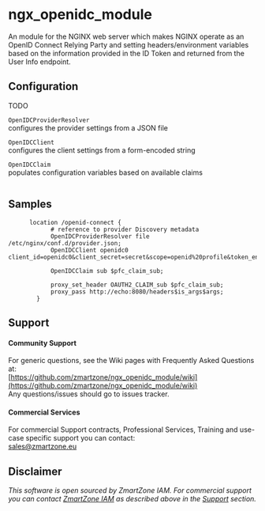# ngx_openidc_module
An module for the NGINX web server which makes NGINX operate as an
OpenID Connect Relying Party and setting headers/environment
variables based on the information provided in the ID Token and returned from the User Info endpoint.

## Configuration 

TODO

`OpenIDCProviderResolver`  
configures the provider settings from a JSON file

`OpenIDCClient`  
configures the client settings from a form-encoded string

`OpenIDCClaim`  
populates configuration variables based on available claims

```nginx
 ```

## Samples

```nginx
      location /openid-connect {
            # reference to provider Discovery metadata
            OpenIDCProviderResolver file /etc/nginx/conf.d/provider.json;
            OpenIDCClient openidc0 client_id=openidc0&client_secret=secret&scope=openid%20profile&token_endpoint_auth_method=client_secret_basic&ssl_verify=false;

            OpenIDCClaim sub $pfc_claim_sub;

            proxy_set_header OAUTH2_CLAIM_sub $pfc_claim_sub;
            proxy_pass http://echo:8080/headers$is_args$args;
        }
```

## Support

#### Community Support
For generic questions, see the Wiki pages with Frequently Asked Questions at:  
  [https://github.com/zmartzone/ngx_openidc_module/wiki](https://github.com/zmartzone/ngx_openidc_module/wiki)  
Any questions/issues should go to issues tracker.

#### Commercial Services
For commercial Support contracts, Professional Services, Training and use-case specific support you can contact:  
  [sales@zmartzone.eu](mailto:sales@zmartzone.eu)  


Disclaimer
----------
*This software is open sourced by ZmartZone IAM. For commercial support
you can contact [ZmartZone IAM](https://www.zmartzone.eu) as described above in the [Support](#support) section.*
